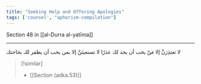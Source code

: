 ```yaml
---
title: "Seeking Help and Offering Apologies"
tags: ['counsel', "aphorism-compilation"]
---
```


 Section 48 in [[al-Durra al-yatīma]]

---
لا تعتذِرَنَّ إلا مَنْ يحب أن يجد لك عذرًا لا تستعينَنَّ إلا بمن يحب أن يظفر لك بحاجتك

> [!similar]
> - [[Section (adka.53)]]
